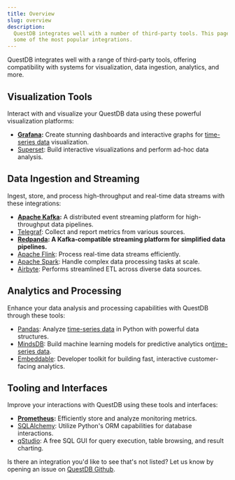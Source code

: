 ```yaml
---
title: Overview
slug: overview
description:
  QuestDB integrates well with a number of third-party tools. This page lists
  some of the most popular integrations.
---
```


QuestDB integrates well with a range of third-party tools, offering
compatibility with systems for visualization, data ingestion, analytics, and
more.

## Visualization Tools

Interact with and visualize your QuestDB data using these powerful visualization
platforms:

- **[Grafana](/docs/third-party-tools/grafana/):** Create stunning dashboards
  and interactive graphs for [time-series data](/blog/what-is-time-series-data/) visualization.
- [Superset](/docs/third-party-tools/superset/): Build interactive
  visualizations and perform ad-hoc data analysis.

## Data Ingestion and Streaming

Ingest, store, and process high-throughput and real-time data streams with these
integrations:

- **[Apache Kafka](/docs/third-party-tools/kafka/overview/):** A distributed
  event streaming platform for high-throughput data pipelines.
- [Telegraf](/docs/third-party-tools/telegraf/): Collect and report metrics from
  various sources.
- **[Redpanda](/docs/third-party-tools/redpanda/): A Kafka-compatible streaming
  platform for simplified data pipelines.**
- [Apache Flink](/docs/third-party-tools/flink/): Process real-time data streams
  efficiently.
- [Apache Spark](/docs/third-party-tools/spark/): Handle complex data processing
  tasks at scale.
- [Airbyte](/docs/third-party-tools/airbyte/): Performs streamlined ETL across 
  diverse data sources.
  
## Analytics and Processing

Enhance your data analysis and processing capabilities with QuestDB through
these tools:

- [Pandas](/docs/third-party-tools/pandas/): Analyze [time-series data](/blog/what-is-time-series-data/) in Python
  with powerful data structures.
- [MindsDB](/docs/third-party-tools/mindsdb/): Build machine learning models for
  predictive analytics on[time-series data](/blog/what-is-time-series-data/).
- [Embeddable](/docs/third-party-tools/embeddable/): Developer toolkit for
  building fast, interactive customer-facing analytics.

## Tooling and Interfaces

Improve your interactions with QuestDB using these tools and interfaces:

- **[Prometheus](/docs/third-party-tools/prometheus/):** Efficiently store and
  analyze monitoring metrics.
- [SQLAlchemy](/docs/third-party-tools/sqlalchemy/): Utilize Python's ORM
  capabilities for database interactions.
- [qStudio](/docs/third-party-tools/qstudio/): A free SQL GUI for query
  execution, table browsing, and result charting.

Is there an integration you'd like to see that's not listed? Let us know by
opening an issue on [QuestDB Github]({@githubUrl@}/issues/new/choose).
